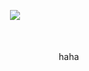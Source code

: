 <div style="position:relative;">

　　<img src="https://pic.imgdb.cn/item/62931864094754312914ff79.jpg" />

　　<div style="position:absolute; z-index:20; left:50px; top:50px">

　　　　haha

　　</div>

</div>
